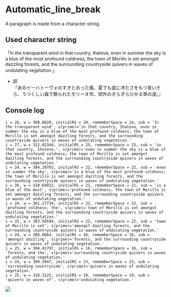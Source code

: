 # Automatic_line_break
A paragraph is made from a character string.

## Used character string
「In the transparent wind in that country, Ihatove, even in summer the sky is a blue of the most profound coldness; the town of Morillo is set amongst dazzling forests, and the surrounding countryside quivers in waves of undulating vegetation.」  

- 訳  
「あのイーハトーヴォのすきとおった風、夏でも底に冷たさをもつ青いそら、うつくしい森で飾られたモリーオ市、郊外のぎらぎらひかる草の波。」

## Console log
```
i = 26, w = 308.8828, initialRS = 24, rememberSpace = 24, sub = 'In the transparent wind', s(prime)='in that country, Ihatove, even in summer the sky is a blue of the most profound coldness; the town of Morillo is set amongst dazzling forests, and the surrounding countryside quivers in waves of undulating vegetation.'  
i = 27, w = 312.02344, initialRS = 25, rememberSpace = 25, sub = 'in that country, Ihatove,', s(prime)='even in summer the sky is a blue of the most profound coldness; the town of Morillo is set amongst dazzling forests, and the surrounding countryside quivers in waves of undulating vegetation.'  
i = 24, w = 304.20703, initialRS = 22, rememberSpace = 22, sub = 'even in summer the sky', s(prime)='is a blue of the most profound coldness; the town of Morillo is set amongst dazzling forests, and the surrounding countryside quivers in waves of undulating vegetation.'  
i = 26, w = 310.69922, initialRS = 21, rememberSpace = 21, sub = 'is a blue of the most', s(prime)='profound coldness; the town of Morillo is set amongst dazzling forests, and the surrounding countryside quivers in waves of undulating vegetation.'  
i = 24, w = 301.27734, initialRS = 22, rememberSpace = 22, sub = 'profound coldness; the', s(prime)='town of Morillo is set amongst dazzling forests, and the surrounding countryside quivers in waves of undulating vegetation.'  
i = 25, w = 303.58594, initialRS = 22, rememberSpace = 22, sub = 'town of Morillo is set', s(prime)='amongst dazzling forests, and the surrounding countryside quivers in waves of undulating vegetation.'  
i = 24, w = 304.0664, initialRS = 16, rememberSpace = 16, sub = 'amongst dazzling', s(prime)='forests, and the surrounding countryside quivers in waves of undulating vegetation.'  
i = 25, w = 304.41797, initialRS = 16, rememberSpace = 16, sub = 'forests, and the', s(prime)='surrounding countryside quivers in waves of undulating vegetation.'  
i = 24, w = 309.3047, initialRS = 23, rememberSpace = 23, sub = 'surrounding countryside', s(prime)='quivers in waves of undulating vegetation.'  
i = 25, w = 310.3125, initialRS = 19, rememberSpace = 19, sub = 'quivers in waves of', s(prime)='undulating vegetation.' 
```


![](https://raw.githubusercontent.com/ShiraishiKakuya/Automatic_line_break/master/images_for_documentation/00.png)
